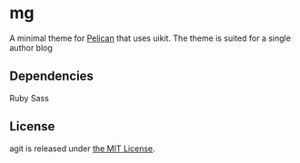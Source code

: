 mg
==============

A minimal theme for [Pelican](http://blog.getpelican.com/) that uses uikit.
The theme is suited for a single author blog 

Dependencies
---------
Ruby
Sass

License
---------

agit is released under [the MIT License](http://opensource.org/licenses/MIT).

